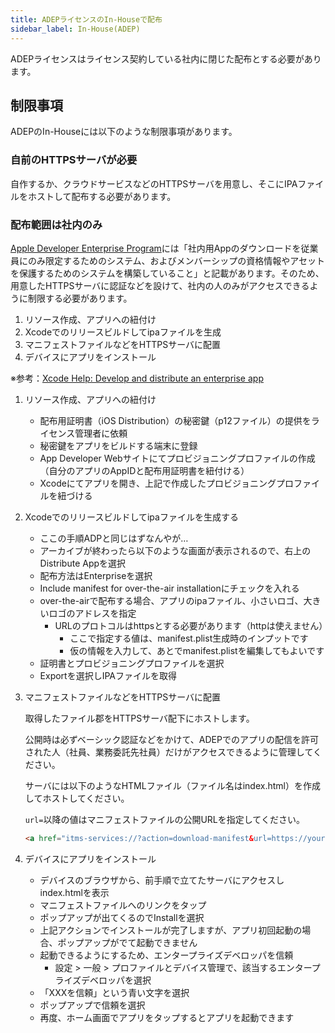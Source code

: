 ```yaml
---
title: ADEPライセンスのIn-Houseで配布
sidebar_label: In-House(ADEP)
---
```


ADEPライセンスはライセンス契約している社内に閉じた配布とする必要があります。

## 制限事項
ADEPのIn-Houseには以下のような制限事項があります。

### 自前のHTTPSサーバが必要
自作するか、クラウドサービスなどのHTTPSサーバを用意し、そこにIPAファイルをホストして配布する必要があります。



### 配布範囲は社内のみ
<!-- textlint-disable ja-technical-writing/sentence-length -->
[Apple Developer Enterprise Program](https://developer.apple.com/jp/programs/enterprise/)には「社内用Appのダウンロードを従業員にのみ限定するためのシステム、およびメンバーシップの資格情報やアセットを保護するためのシステムを構築していること」と記載があります。そのため、用意したHTTPSサーバに認証などを設けて、社内の人のみがアクセスできるように制限する必要があります。
<!-- textlint-enable ja-technical-writing/sentence-length -->

1. リソース作成、アプリへの紐付け
2. Xcodeでのリリースビルドしてipaファイルを生成
3. マニフェストファイルなどをHTTPSサーバに配置
4. デバイスにアプリをインストール

※参考：[Xcode Help: Develop and distribute an enterprise app](https://help.apple.com/xcode/mac/current/#/devba5e7054d)

1. リソース作成、アプリへの紐付け
   - 配布用証明書（iOS Distribution）の秘密鍵（p12ファイル）の提供をライセンス管理者に依頼
   - 秘密鍵をアプリをビルドする端末に登録
   - App Developer Webサイトにてプロビジョニングプロファイルの作成（自分のアプリのAppIDと配布用証明書を紐付ける）
   - Xcodeにてアプリを開き、上記で作成したプロビジョニングプロファイルを紐づける

2. Xcodeでのリリースビルドしてipaファイルを生成する

   - ここの手順ADPと同じはずなんやが…
   - アーカイブが終わったら以下のような画面が表示されるので、右上のDistribute Appを選択
   - 配布方法はEnterpriseを選択
   - Include manifest for over-the-air installationにチェックを入れる
   - over-the-airで配布する場合、アプリのipaファイル、小さいロゴ、大きいロゴのアドレスを指定
      - URLのプロトコルはhttpsとする必要があります（httpは使えません）
        - ここで指定する値は、manifest.plist生成時のインプットです
        - 仮の情報を入力して、あとでmanifest.plistを編集してもよいです
   -  証明書とプロビジョニングプロファイルを選択
   - Exportを選択しIPAファイルを取得

3. マニフェストファイルなどをHTTPSサーバに配置

   取得したファイル郡をHTTPSサーバ配下にホストします。
   <!-- textlint-enable ja-technical-writing/max-kanji-continuous-len -->
   公開時は必ずベーシック認証などをかけて、ADEPでのアプリの配信を許可された人（社員、業務委託先社員）だけがアクセスできるように管理してください。
   <!-- textlint-enable ja-technical-writing/max-kanji-continuous-len -->

   サーバには以下のようなHTMLファイル（ファイル名はindex.html）を作成してホストしてください。

   `url=`以降の値はマニフェストファイルの公開URLを指定してください。

   ```html
   <a href="itms-services://?action=download-manifest&url=https://your-bucket-url/manifest.plist">ダウンロード</a>
   ```

4. デバイスにアプリをインストール

   - デバイスのブラウザから、前手順で立てたサーバにアクセスしindex.htmlを表示
   - マニフェストファイルへのリンクをタップ
   - ポップアップが出てくるのでInstallを選択
   - 上記アクションでインストールが完了しますが、アプリ初回起動の場合、ポップアップがでて起動できません
   - 起動できるようにするため、エンタープライズデベロッパを信頼
     - 設定 > 一般 > プロファイルとデバイス管理で、該当するエンタープライズデベロッパを選択
   - 「XXXを信頼」という青い文字を選択
   - ポップアップで信頼を選択
   - 再度、ホーム画面でアプリをタップするとアプリを起動できます
